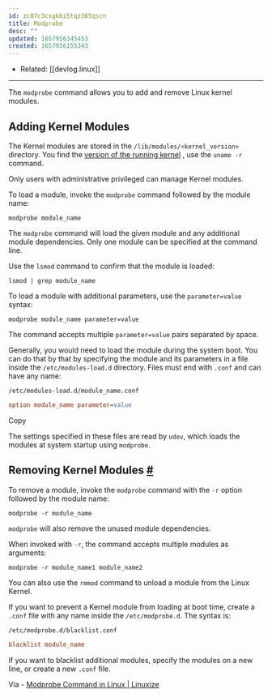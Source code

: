 ```yaml
---
id: zc07c3csgkbi5tqz365qscn
title: Modprobe
desc: ""
updated: 1657956345453
created: 1657956155343
---
```


- Related: [[devlog.linux]]

---

The `modprobe` command allows you to add and remove Linux kernel modules.

## Adding Kernel Modules

The Kernel modules are stored in the `/lib/modules/<kernel_version>` directory. You find the [version of the running kernel](https://linuxize.com/post/how-to-check-the-kernel-version-in-linux/) , use the `uname -r` command.

Only users with administrative privileged can manage Kernel modules.

To load a module, invoke the `modprobe` command followed by the module name:

```
modprobe module_name
```

The `modprobe` command will load the given module and any additional module dependencies. Only one module can be specified at the command line.

Use the `lsmod` command to confirm that the module is loaded:

```
lsmod | grep module_name
```

To load a module with additional parameters, use the `parameter=value` syntax:

```
modprobe module_name parameter=value
```

The command accepts multiple `parameter=value` pairs separated by space.

Generally, you would need to load the module during the system boot. You can do that by that by specifying the module and its parameters in a file inside the `/etc/modules-load.d` directory. Files must end with `.conf` and can have any name:

`/etc/modules-load.d/module_name.conf`

```ini
option module_name parameter=value
```

Copy

The settings specified in these files are read by `udev`, which loads the modules at system startup using `modprobe`.

## Removing Kernel Modules [#](https://linuxize.com/post/modprobe-command-in-linux//#removing-kernel-modules)

To remove a module, invoke the `modprobe` command with the `-r` option followed by the module name:

```
modprobe -r module_name
```

`modprobe` will also remove the unused module dependencies.

When invoked with `-r`, the command accepts multiple modules as arguments:

```
modprobe -r module_name1 module_name2
```

You can also use the `rmmod` command to unload a module from the Linux Kernel.

If you want to prevent a Kernel module from loading at boot time, create a `.conf` file with any name inside the `/etc/modprobe.d`. The syntax is:

`/etc/modprobe.d/blacklist.conf`

```ini
blacklist module_name
```

If you want to blacklist additional modules, specify the modules on a new line, or create a new `.conf` file.

Via - [Modprobe Command in Linux | Linuxize](https://linuxize.com/post/modprobe-command-in-linux/)
